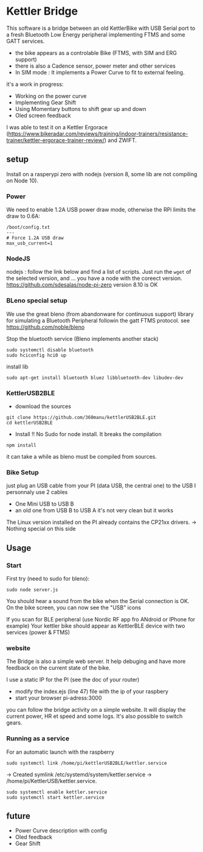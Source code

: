 # Kettler Bridge
This software is a bridge between an old KettlerBike with USB Serial port to a fresh Bluetooth Low Energy peripheral implementing FTMS and some GATT services.
* the bike appears as a controlable Bike (FTMS, with SIM and ERG support)
* there is also a Cadence sensor, power meter and other services
* In SIM mode : It implements a Power Curve to fit to external feeling.

it's a work in progress:
* Working on the power curve
* Implementing Gear Shift
* Using Momentary buttons to shift gear up and down
* Oled screen feedback

I was able to test it on a Kettler Ergorace (https://www.bikeradar.com/reviews/training/indoor-trainers/resistance-trainer/kettler-ergorace-trainer-review/) and ZWIFT.


## setup
Install on a rasperypi zero with nodejs (version 8, some lib are not compiling on Node 10).

### Power
We  need to enable 1.2A USB power draw mode, otherwise the RPi limits the draw to 0.6A:
```
/boot/config.txt
---
# Force 1.2A USB draw
max_usb_current=1
```

### NodeJS
nodejs :  follow the link below and find a list of scripts.
Just run the ```wget``` of the selected version, and ... you have a node with the coreect version.
https://github.com/sdesalas/node-pi-zero
version 8.10 is OK

### BLeno special setup
We use the great bleno (from abandonware for continuous support) library for simulating a Bluetooth Peripheral followin the gatt FTMS protocol.
see https://github.com/noble/bleno

Stop the bluetooth service (Bleno implements another stack)
```
sudo systemctl disable bluetooth
sudo hciconfig hci0 up
```
install lib
```
sudo apt-get install bluetooth bluez libbluetooth-dev libudev-dev
```

### KettlerUSB2BLE
* download the sources
```
git clone https://github.com/360manu/kettlerUSB2BLE.git
cd kettlerUSB2BLE
```

* Install
!! No Sudo for node install. It breaks the compilation
```
npm install
```
it can take a while as bleno must be compiled from sources.

### Bike Setup
just plug an USB cable from your PI (data USB, the central one) to the USB
I personnaly use 2 cables
* One Mini USB to USB B
* an old one from USB B to USB A
it's not very clean but it works

The Linux version installed on the PI already contains the CP21xx drivers.
-> Nothing special on this side

## Usage

### Start
First try (need to sudo for bleno):
```
sudo node server.js
```

You should hear a sound from the bike when the Serial connection is OK.
On the bike screen, you can now see the "USB" icons

If you scan for BLE peripheral (use Nordic RF app fro ANdroid or IPhone for example)
Your kettler bike should appear as KettlerBLE device with two services (power & FTMS)

### website
The Bridge is also a simple web server.
It help debuging and have more feedback on the current state of the bike.

I use a static IP for the PI (see the doc of your router)
* modify the index.ejs (line 47) file with the ip of your raspbery
* start your browser pi-adress:3000

you can follow the bridge activity on a simple website.
It will display the current power, HR et speed and some logs.
It's also possible to switch gears.

### Running as a service
For an automatic launch with the raspberry 
```
sudo systemctl link /home/pi/kettlerUSB2BLE/kettler.service
```
-> Created symlink /etc/systemd/system/kettler.service → /home/pi/KettlerUSB/kettler.service.

```
sudo systemctl enable kettler.service
sudo systemctl start kettler.service
```

## future
* Power Curve description with config
* Oled feedback
* Gear Shift
